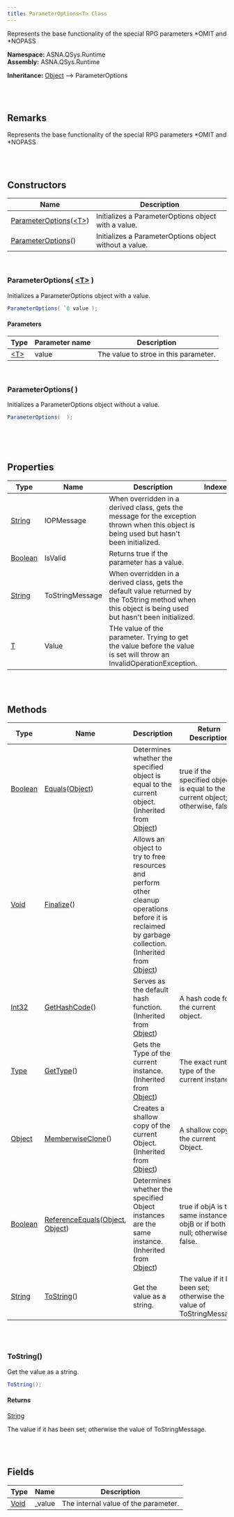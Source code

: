 ```yaml
---
title: ParameterOptions<T> Class
---
```


Represents the base functionality of the special RPG parameters *OMIT and *NOPASS

**Namespace:** ASNA.QSys.Runtime <br/>
**Assembly:** ASNA.QSys.Runtime

**Inheritance:** [Object](https://docs.microsoft.com/en-us/dotnet/api/system.object) --> ParameterOptions<T>

<br>
<br>

## Remarks

Represents the base functionality of the special RPG parameters *OMIT and *NOPASS

[//]: # ($$TODO: Complete the Remarks section.)

<br>
<br>

## Constructors

| Name |  Description 
| --- | --- 
| [ParameterOptions](#parameteroptions`0)([&lt;T&gt;](https://learn.microsoft.com/en-us/dotnet/standard/generics)) | Initializes a ParameterOptions object with a value. 
| [ParameterOptions](#parameteroptions)() | Initializes a ParameterOptions object without a value. 

<br>

### ParameterOptions( [&lt;T&gt;](https://learn.microsoft.com/en-us/dotnet/standard/generics) )

Initializes a ParameterOptions object with a value.

```cs
ParameterOptions( `0 value );
```

#### Parameters

| Type | Parameter name | Description
| --- | --- | ---
| [&lt;T&gt;](https://learn.microsoft.com/en-us/dotnet/standard/generics) | value | The value to stroe in this parameter. 

<br>

### ParameterOptions(  )

Initializes a ParameterOptions object without a value.

```cs
ParameterOptions(  );
```


<br>


<br>
<br>

## Properties

| Type | Name | Description | Indexer
| --- | --- | --- | --- 
| [String](https://docs.microsoft.com/en-us/dotnet/api/system.string) | IOPMessage | When overridden in a derived class, gets the message for the exception thrown when this object is being used but hasn't been initialized. | 
| [Boolean](https://docs.microsoft.com/en-us/dotnet/api/system.boolean) | IsValid | Returns true if the parameter has a value. | 
| [String](https://docs.microsoft.com/en-us/dotnet/api/system.string) | ToStringMessage | When overridden in a derived class, gets the default value returned by the ToString method when this object is being used but hasn't been initialized. | 
| [T](https://learn.microsoft.com/en-us/dotnet/standard/generics) | Value | THe value of the parameter. Trying to get the value before the value is set will throw an InvalidOperationException. | 

<br>
<br>

## Methods

| Type | Name | Description | Return Description 
| --- | --- | --- | --- 
| [Boolean](https://docs.microsoft.com/en-us/dotnet/api/system.boolean) | [Equals](https://docs.microsoft.com/en-us/dotnet/api/system.object.equals)([Object](https://docs.microsoft.com/en-us/dotnet/api/system.object)) | Determines whether the specified object is equal to the current object.<br>(Inherited from [Object](https://docs.microsoft.com/en-us/dotnet/api/system.object)) | true if the specified object is equal to the current object; otherwise, false.
| [Void](https://docs.microsoft.com/en-us/dotnet/api/system.void) | [Finalize](https://docs.microsoft.com/en-us/dotnet/api/system.object.finalize)() | Allows an object to try to free resources and perform other cleanup operations before it is reclaimed by garbage collection.<br>(Inherited from [Object](https://docs.microsoft.com/en-us/dotnet/api/system.object)) | 
| [Int32](https://docs.microsoft.com/en-us/dotnet/api/system.int32) | [GetHashCode](https://docs.microsoft.com/en-us/dotnet/api/system.object.gethashcode)() | Serves as the default hash function.<br>(Inherited from [Object](https://docs.microsoft.com/en-us/dotnet/api/system.object)) | A hash code for the current object.
| [Type](https://docs.microsoft.com/en-us/dotnet/api/system.type) | [GetType](https://docs.microsoft.com/en-us/dotnet/api/system.object.gettype)() | Gets the Type of the current instance.<br>(Inherited from [Object](https://docs.microsoft.com/en-us/dotnet/api/system.object)) | The exact runtime type of the current instance.
| [Object](https://docs.microsoft.com/en-us/dotnet/api/system.object) | [MemberwiseClone](https://docs.microsoft.com/en-us/dotnet/api/system.object.memberwiseclone)() | Creates a shallow copy of the current Object.<br>(Inherited from [Object](https://docs.microsoft.com/en-us/dotnet/api/system.object)) | A shallow copy of the current Object.
| [Boolean](https://docs.microsoft.com/en-us/dotnet/api/system.boolean) | [ReferenceEquals](https://docs.microsoft.com/en-us/dotnet/api/system.object.referenceequals)([Object](https://docs.microsoft.com/en-us/dotnet/api/system.object), [Object](https://docs.microsoft.com/en-us/dotnet/api/system.object)) | Determines whether the specified Object instances are the same instance.<br>(Inherited from [Object](https://docs.microsoft.com/en-us/dotnet/api/system.object)) | true if objA is the same instance as objB or if both are null; otherwise, false.
| [String](https://docs.microsoft.com/en-us/dotnet/api/system.string) | [ToString](#tostring)() | Get the value as a string. | The value if it has been set; otherwise the value of ToStringMessage.

<br>
<br>

### ToString()

Get the value as a string.

```cs
ToString();
```

#### Returns

[String](https://docs.microsoft.com/en-us/dotnet/api/system.string)

The value if it has been set; otherwise the value of ToStringMessage.


<br>
<br>

## Fields

| Type | Name | Description
| --- | --- | --- 
| [Void](https://docs.microsoft.com/en-us/dotnet/api/system.void) | _value | The internal value of the parameter.

<br>
<br>

